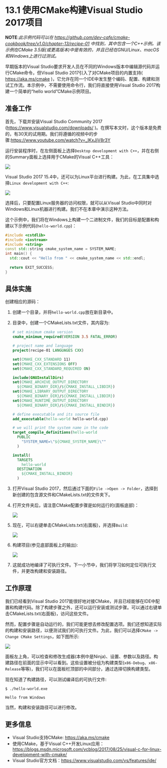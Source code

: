 # 13.1 使用CMake构建Visual Studio 2017项目

**NOTE**:*此示例代码可以在 https://github.com/dev-cafe/cmake-cookbook/tree/v1.0/chapter-13/recipe-01 中找到，其中包含一个C++示例。该示例在CMake 3.5版(或更高版本)中是有效的，并且已经在GNU/Linux、macOS和Windows上进行过测试。*

早期版本的Visual Studio要求开发人员在不同的Windows版本中编辑源代码并运行CMake命令，但Visual Studio 2017引入了对CMake项目的内置支持( https://aka.ms/cmake )，它允许在同一个IDE中发生整个编码、配置、构建和测试工作流。本示例中，不需要使用命令行，我们将直接使用Visual Studio 2017构建一个简单的“hello world”CMake示例项目。

## 准备工作

首先，下载并安装Visual Studio Community 2017 (https://www.visualstudio.com/downloads/ )。在撰写本文时，这个版本是免费的，有30天的试用期。我们将遵循的视频中的步骤:https://www.youtube.com/watch?v=_lKxJjV8r3Y

运行安装程序时，在左侧面板上选择`Desktop development with C++`，并在右侧的Summary面板上选择用于CMake的Visual C++工具：

![](../../images/chapter13/13-1.png)

Visual Studio 2017 15.4中，还可以为Linux平台进行构建。为此，在工具集中选择`Linux development with C++`:

![](../../images/chapter13/13-2.png)

选择后，只要配置Linux服务器的访问权限，就可以从Visual Studio中同时对Windows和Linux机器进行构建。我们不在本章中演示这种方法。

这个示例中，我们将在Windows上构建一个二进制文件，我们的目标是配置和构建以下示例代码(`hello-world.cpp`)：

```c++
#include <cstdlib>
#include <iostream>
#include <string>
const std::string cmake_system_name = SYSTEM_NAME;
int main() {
  std::cout << "Hello from " << cmake_system_name << std::endl;
  
  return EXIT_SUCCESS;
}
```

## 具体实施

创建相应的源码：

1. 创建一个目录，并将`hello-world.cpp`放在新目录中。

2. 目录中，创建一个CMakeLists.txt文件，其内容为:

   ```cmake
   # set minimum cmake version
   cmake_minimum_required(VERSION 3.5 FATAL_ERROR)
   
   # project name and language
   project(recipe-01 LANGUAGES CXX)
   
   set(CMAKE_CXX_STANDARD 11)
   set(CMAKE_CXX_EXTENSIONS OFF)
   set(CMAKE_CXX_STANDARD_REQUIRED ON)
   
   include(GNUInstallDirs)
   set(CMAKE_ARCHIVE_OUTPUT_DIRECTORY
     ${CMAKE_BINARY_DIR}/${CMAKE_INSTALL_LIBDIR})
   set(CMAKE_LIBRARY_OUTPUT_DIRECTORY
     ${CMAKE_BINARY_DIR}/${CMAKE_INSTALL_LIBDIR})
   set(CMAKE_RUNTIME_OUTPUT_DIRECTORY
     ${CMAKE_BINARY_DIR}/${CMAKE_INSTALL_BINDIR})
   
   # define executable and its source file
   add_executable(hello-world hello-world.cpp)
   
   # we will print the system name in the code
   target_compile_definitions(hello-world
     PUBLIC
       "SYSTEM_NAME=\"${CMAKE_SYSTEM_NAME}\""
     )
   
   install(
     TARGETS
       hello-world
     DESTINATION
       ${CMAKE_INSTALL_BINDIR}
     )
   ```

3. 打开Visual Studio 2017，然后通过下面的`File ->Open ->
   Folder`，选择到新创建的包含源文件和CMakeLists.txt的文件夹下。

4. 打开文件夹后，请注意CMake配置步骤是如何运行的(面板底部)：

   ![](../../images/chapter13/13-3.png)

5. 现在，可以右键单击CMakeLists.txt(右面板)，并选择`Build`:

   ![](../../images/chapter13/13-4.png)

6. 构建项目(参见底部面板上的输出):

   ![](../../images/chapter13/13-5.png)

7. 这就成功地编译了可执行文件。下一小节中，我们将学习如何定位可执行文件，并更改构建和安装路径。

## 工作原理

我们已经看到Visual Studio 2017能很好地对接CMake，并且已经能够在IDE中配置和构建代码。除了构建步骤之外，还可以运行安装或测试步骤。可以通过右键单击CMakeLists.txt(右面板)，访问这些文件。

然而，配置步骤是自动运行的，我们可能更想去修改配置选项。我们还想知道实际的构建和安装路径，以便测试我们的可执行文件。为此，我们可以选择`CMake -> Change CMake Settings`，如下图所示:

![](../../images/chapter13/13-6.png)

面板左上角，可以检查和修改生成器(本例中是Ninja)、设置、参数以及路径。构建路径在前面的显示中可以看到。这些设置被分组为构建类型(`x86-Debug`、`x86-Release`等等)，我们可以在面板栏顶部的中间部分，通过选择切换构建类型。

现在知道了构建路径，可以测试编译后的可执行文件:

```shell
$ ./hello-world.exe

Hello from Windows
```

当然，构建和安装路径可以进行修改。

## 更多信息

* Visual Studio支持CMake:  https://aka.ms/cmake
* 使用CMake，基于Visual C++开发Linux应用：https://blogs.msdn.microsoft.com/vcblog/2017/08/25/visual-c-for-linux-development-with-cmake/
* Visual Studio官方文档：https://www.visualstudio.com/vs/features/ide/